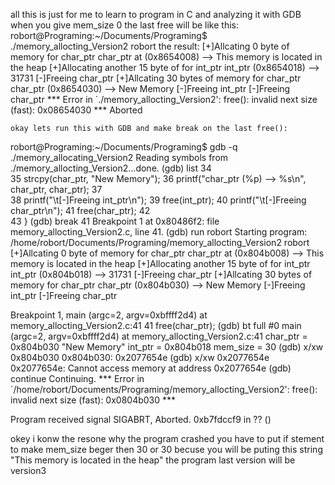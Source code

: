 all this is just for me to learn to program in C and analyzing it with GDB  
when you give mem_size 0 the last free will be like this:
robort@Programing:~/Documents/Programing$ ./memory_allocting_Version2 robort
  the result: 
    [+]Allcating 0 byte of memory for char_ptr
  char_ptr at (0x8654008) --> This memory is located in the heap
    [+]Allocating another 15 byte of for int_ptr
  int_ptr (0x8654018) --> 31731
    [-]Freeing char_ptr
    [+]Allcating 30 bytes of memory for char_ptr
  char_ptr (0x8654030) --> New Memory
    [-]Freeing int_ptr
    [-]Freeing char_ptr
  *** Error in `./memory_allocting_Version2': free(): invalid next size (fast): 0x08654030 ***
    Aborted

    okay lets run this with GDB and make break on the last free():
robort@Programing:~/Documents/Programing$ gdb -q ./memory_allocating_Version2
    Reading symbols from ./memory_allocting_Version2...done.
  (gdb) list
  34		
  35		strcpy(char_ptr, "New Memory");
  36		printf("char_ptr (%p) --> %s\n", char_ptr, char_ptr);
  37		
  38		printf("\t[-]Freeing int_ptr\n");
  39		free(int_ptr);
  40		printf("\t[-]Freeing char_ptr\n");
  41		free(char_ptr);
  42		
  43	}
  (gdb) break 41
   Breakpoint 1 at 0x80486f2: file memory_allocting_Version2.c, line 41.
  (gdb) run robort
  Starting program: /home/robort/Documents/Programing/memory_allocting_Version2 robort
	[+]Allcating 0 byte of memory for char_ptr
char_ptr at (0x804b008) --> This memory is located in the heap
	[+]Allocating another 15 byte of for int_ptr
int_ptr (0x804b018) --> 31731
	[-]Freeing char_ptr
	[+]Allcating 30 bytes of memory for char_ptr
char_ptr (0x804b030) --> New Memory
	[-]Freeing int_ptr
	[-]Freeing char_ptr

Breakpoint 1, main (argc=2, argv=0xbffff2d4) at memory_allocting_Version2.c:41
41		free(char_ptr);
(gdb) bt full
#0  main (argc=2, argv=0xbffff2d4) at memory_allocting_Version2.c:41
        char_ptr = 0x804b030 "New Memory"
        int_ptr = 0x804b018
        mem_size = 30
(gdb) x/xw 0x804b030
0x804b030:	0x2077654e
(gdb) x/xw 0x2077654e
0x2077654e:	Cannot access memory at address 0x2077654e
(gdb) continue
Continuing.
*** Error in `/home/robort/Documents/Programing/memory_allocting_Version2': free(): invalid next size (fast): 0x0804b030 ***

Program received signal SIGABRT, Aborted.
0xb7fdccf9 in ?? ()

okey i konw the resone why the program crashed you have to put if stement to make mem_size beger then 30 or 30 
becuse you will be puting this string "This memory is located in the heap"
the program last version will be version3
